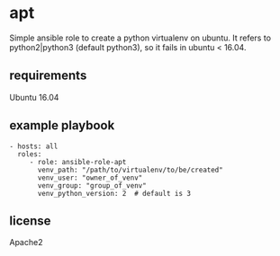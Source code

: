 apt
=========
Simple ansible role to create a python virtualenv on ubuntu.
It refers to python2|python3 (default python3), so it fails in ubuntu < 16.04.


requirements
------------

Ubuntu 16.04



example playbook
----------------

    - hosts: all
      roles:
         - role: ansible-role-apt
           venv_path: "/path/to/virtualenv/to/be/created"
           venv_user: "owner_of_venv"
           venv_group: "group_of_venv"
           venv_python_version: 2  # default is 3

license
-------

Apache2



